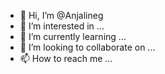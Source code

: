 - 👋 Hi, I’m @Anjalineg
- 👀 I’m interested in ...
- 🌱 I’m currently learning ...
- 💞️ I’m looking to collaborate on ...
- 📫 How to reach me ...

<!---
Anjalineg/Anjalineg is a ✨ special ✨ repository because its `README.md` (this file) appears on your GitHub profile.
You can click the Preview link to take a look at your changes.
--->
